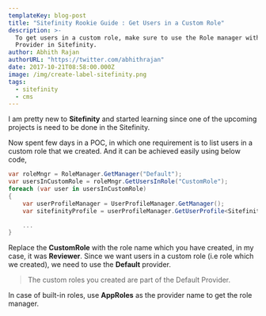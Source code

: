 ```yaml
---
templateKey: blog-post
title: "Sitefinity Rookie Guide : Get Users in a Custom Role"
description: >-
  To get users in a custom role, make sure to use the Role manager with Default
  Provider in Sitefinity.
author: Abhith Rajan
authorURL: "https://twitter.com/abhithrajan"
date: 2017-10-21T08:58:00.000Z
image: /img/create-label-sitefinity.png
tags:
  - sitefinity
  - cms
---
```


I am pretty new to **Sitefinity** and started learning since one of the upcoming projects is need to be done in the Sitefinity.

Now spent few days in a POC, in which one requirement is to list users in a custom role that we created. And it can be achieved easily using below code,

```cs
var roleMngr = RoleManager.GetManager("Default");
var usersInCustomRole = roleMngr.GetUsersInRole("CustomRole");
foreach (var user in usersInCustomRole)
{
    var userProfileManager = UserProfileManager.GetManager();
    var sitefinityProfile = userProfileManager.GetUserProfile<SitefinityProfile>(user);

    ...
}
```

Replace the **CustomRole** with the role name which you have created, in my case, it was **Reviewer**. Since we want users in a custom role (i.e role which we created), we need to use the **Default** provider.

> The custom roles you created are part of the Default Provider.

In case of built-in roles, use **AppRoles** as the provider name to get the role manager.
